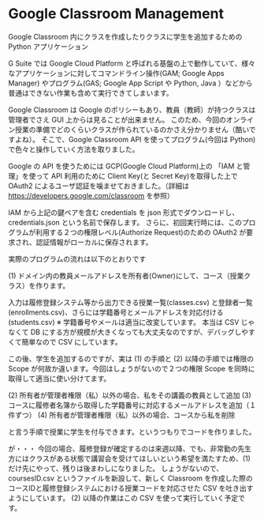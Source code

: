 Google Classroom Management
===
Google Classroom 内にクラスを作成したりクラスに学生を追加するための Python アプリケーション

G Suite では Google Cloud Platform と呼ばれる基盤の上で動作していて、様々なアプリケーションに対してコマンドライン操作(GAM; Google Apps Manager) やプログラム(GAS; Google App Script や Python, Java ）などから普通はできない作業も含めて実行できてしまいます。

Google Classroom は Google のポリシーもあり、教員（教師）が持つクラスは管理者でさえ GUI 上からは見ることが出来ません。
このため、今回のオンライン授業の準備でどのくらいクラスが作られているのかさえ分かりません（酷いですよね）。
そこで、Google Classroom API を使ってプログラム(今回は Python)で色々と操作していく方法を取りました。

Google の API を使うためには GCP(Google Cloud Platform)上の 「IAM と管理」を使って API 利用のために Client Key(と Secret Key)を取得した上で OAuth2 によるユーザ認証を噛ませておきました。（詳細は https://developers.google.com/classroom を参照）

IAM から上記の鍵ペアを含む credentials を json 形式でダウンロードし、credentials.json という名前で保存します。
さらに、初回実行時には、このプログラムが利用する２つの権限レベル(Authorize Request)のための OAuth2 が要求され、認証情報がローカルに保存されます。

実際のプログラムの流れは以下のとおりです

(1) ドメイン内の教員メールアドレスを所有者(Owner)にして、コース（授業クラス）を作ります。

入力は履修登録システム等から出力できる授業一覧(classes.csv) と登録者一覧(enrollments.csv)、さらには学籍番号とメールアドレスを対応付ける(students.csv)
※ 学籍番号やメールは適当に改変しています。
本当は CSV じゃなくて DB にする方が規模が大きくなっても大丈夫なのですが、デバッグしやすくて簡単なので CSV にしています。

この後、学生を追加するのですが、実は (1) の手順と (2) 以降の手順では権限の Scope が何故か違います。今回はしょうがないので２つの権限 Scope を同時に取得して適当に使い分けてます。

(2) 所有者が管理者権限（私）以外の場合、私をその講義の教員として追加
(3) コースに履修者名簿から取得した学籍番号に対応するメールアドレスを追加（１件ずつ）
(4) 所有者が管理者権限（私）以外の場合、コースから私を削除

と言う手順で授業に学生を付与できます。というつもりでコードを作りました。

が・・・ 今回の場合、履修登録が確定するのは来週以降、でも、非常勤の先生方にはクラスがある状態で講習会を受けてほしいという希望を満たすため、(1) だけ先にやって、残りは後まわしになりました。
しょうがないので、coursesID.csv というファイルを新設して、新しく Classroom を作成した際のコースIDと履修登録システムにおける授業コードを対応させた CSV を吐き出すようにしています。
(2) 以降の作業はこの CSV を使って実行していく予定です。
